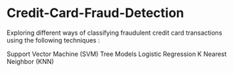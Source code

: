 # Credit-Card-Fraud-Detection

Exploring different ways of classifying fraudulent credit card transactions using the following techniques :

Support Vector Machine (SVM)
Tree Models 
Logistic Regression
K Nearest Neighbor (KNN)

